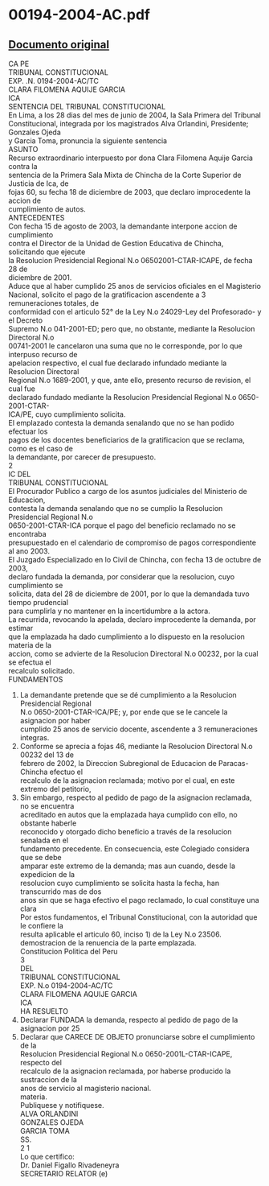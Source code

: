 
00194-2004-AC.pdf
=================
  
[Documento original](https://tc.gob.pe/jurisprudencia/2005/00194-2004-AC.pdf)  
---  
CA PE  
TRIBUNAL CONSTITUCIONAL  
EXP. .N. 0194-2004-AC/TC  
CLARA FILOMENA AQUIJE GARCIA  
ICA  
SENTENCIA DEL TRIBUNAL CONSTITUCIONAL  
En Lima, a los 28 dias del mes de junio de 2004, la Sala Primera del Tribunal  
Constitucional, integrada por los magistrados Alva Orlandini, Presidente; Gonzales Ojeda  
y Garcia Toma, pronuncia la siguiente sentencia  
ASUNTO  
Recurso extraordinario interpuesto por dona Clara Filomena Aquije Garcia contra la  
sentencia de la Primera Sala Mixta de Chincha de la Corte Superior de Justicia de Ica, de  
fojas 60, su fecha 18 de diciembre de 2003, que declaro improcedente la accion de  
cumplimiento de autos.  
ANTECEDENTES  
Con fecha 15 de agosto de 2003, la demandante interpone accion de cumplimiento  
contra el Director de la Unidad de Gestion Educativa de Chincha, solicitando que ejecute  
la Resolucion Presidencial Regional N.o 06502001-CTAR-ICAPE, de fecha 28 de  
diciembre de 2001.  
Aduce que al haber cumplido 25 anos de servicios oficiales en el Magisterio  
Nacional, solicito el pago de la gratificacion ascendente a 3 remuneraciones totales, de  
conformidad con el articulo 52° de la Ley N.o 24029-Ley del Profesorado- y el Decreto  
Supremo N.o 041-2001-ED; pero que, no obstante, mediante la Resolucion Directoral N.o  
00741-2001 le cancelaron una suma que no le corresponde, por lo que interpuso recurso de  
apelacion respectivo, el cual fue declarado infundado mediante la Resolucion Directoral  
Regional N.o 1689-2001, y que, ante ello, presento recurso de revision, el cual fue  
declarado fundado mediante la Resolucion Presidencial Regional N.o 0650-2001-CTAR-  
ICA/PE, cuyo cumplimiento solicita.  
El emplazado contesta la demanda senalando que no se han podido efectuar los  
pagos de los docentes beneficiarios de la gratificacion que se reclama, como es el caso de  
la demandante, por carecer de presupuesto.  
2  
IC DEL  
TRIBUNAL CONSTITUCIONAL  
El Procurador Publico a cargo de los asuntos judiciales del Ministerio de Educacion,  
contesta la demanda senalando que no se cumplio la Resolucion Presidencial Regional N.o  
0650-2001-CTAR-ICA porque el pago del beneficio reclamado no se encontraba  
presupuestado en el calendario de compromiso de pagos correspondiente al ano 2003.  
El Juzgado Especializado en lo Civil de Chincha, con fecha 13 de octubre de 2003,  
declaro fundada la demanda, por considerar que la resolucion, cuyo cumplimiento se  
solicita, data del 28 de diciembre de 2001, por lo que la demandada tuvo tiempo prudencial  
para cumplirla y no mantener en la incertidumbre a la actora.  
La recurrida, revocando la apelada, declaro improcedente la demanda, por estimar  
que la emplazada ha dado cumplimiento a lo dispuesto en la resolucion materia de la  
accion, como se advierte de la Resolucion Directoral N.o 00232, por la cual se efectua el  
recalculo solicitado.  
FUNDAMENTOS  
1. La demandante pretende que se dé cumplimiento a la Resolucion Presidencial Regional  
N.o 0650-2001-CTAR-ICA/PE; y, por ende que se le cancele la asignacion por haber  
cumplido 25 anos de servicio docente, ascendente a 3 remuneraciones integras.  
2. Conforme se aprecia a fojas 46, mediante la Resolucion Directoral N.o 00232 del 13 de  
febrero de 2002, la Direccion Subregional de Educacion de Paracas-Chincha efectuo el  
recalculo de la asignacion reclamada; motivo por el cual, en este extremo del petitorio,  
3. Sin embargo, respecto al pedido de pago de la asignacion reclamada, no se encuentra  
acreditado en autos que la emplazada haya cumplido con ello, no obstante haberle  
reconocido y otorgado dicho beneficio a través de la resolucion senalada en el  
fundamento precedente. En consecuencia, este Colegiado considera que se debe  
amparar este extremo de la demanda; mas aun cuando, desde la expedicion de la  
resolucion cuyo cumplimiento se solicita hasta la fecha, han transcurrido mas de dos  
anos sin que se haga efectivo el pago reclamado, lo cual constituye una clara  
Por estos fundamentos, el Tribunal Constitucional, con la autoridad que le confiere la  
resulta aplicable el articulo 60, inciso 1) de la Ley N.o 23506.  
demostracion de la renuencia de la parte emplazada.  
Constitucion Politica del Peru  
3  
DEL  
TRIBUNAL CONSTITUCIONAL  
EXP. N.o 0194-2004-AC/TC  
CLARA FILOMENA AQUIJE GARCIA  
ICA  
HA RESUELTO  
1. Declarar FUNDADA la demanda, respecto al pedido de pago de la asignacion por 25  
2. Declarar que CARECE DE OBJETO pronunciarse sobre el cumplimiento de la  
Resolucion Presidencial Regional N.o 0650-2001L-CTAR-ICAPE, respecto del  
recalculo de la asignacion reclamada, por haberse producido la sustraccion de la  
anos de servicio al magisterio nacional.  
materia.  
Publiquese y notifiquese.  
ALVA ORLANDINI  
GONZALES OJEDA  
GARCIA TOMA  
SS.  
2 1  
Lo que certifico:  
Dr. Daniel Figallo Rivadeneyra  
SECRETARIO RELATOR (e)